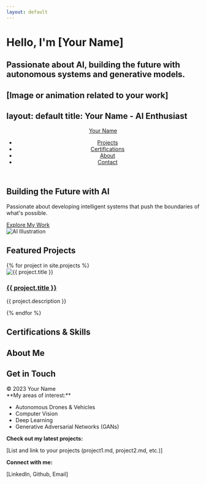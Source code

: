 ```yaml
---
layout: default
---
```


# Hello, I'm [Your Name] 

## Passionate about AI, building the future with autonomous systems and generative models.

[Image or animation related to your work]
---
layout: default
title: Your Name - AI Enthusiast 
---

<header>
    <div class="container"> 
      <nav>
        <a href="#" class="logo">Your Name</a> 
        <ul>
          <li><a href="#projects">Projects</a></li>
          <li><a href="#certifications">Certifications</a></li>
          <li><a href="#about">About</a></li>
          <li><a href="#contact">Contact</a></li>
        </ul>
      </nav>
    </div>
  </header>

<section class="hero">
  <div class="container">
    <div class="hero-content">
      <h1>Building the Future with AI</h1>
      <p>Passionate about developing intelligent systems that push the boundaries of what's possible.</p>
      <a href="#projects" class="btn">Explore My Work</a>
    </div>
    <div class="hero-image">
      <img src="assets/images/hero-image.svg" alt="AI Illustration"> 
    </div>
  </div>
</section>

<section id="projects" class="projects">
  <div class="container">
    <h2>Featured Projects</h2>
    <div class="project-grid">
       {% for project in site.projects %}
        <div class="project">
          <img src="{{ project.image }}" alt="{{ project.title }}">
          <h3><a href="{{ project.url }}">{{ project.title }}</a></h3>
          <p>{{ project.description }}</p>
        </div>
      {% endfor %}
    </div>
  </div>
</section>

<section id="certifications" class="certifications">
  <div class="container">
    <h2>Certifications & Skills</h2>
    </div>
</section>

<section id="about" class="about">
  <div class="container">
    <h2>About Me</h2>
    </div>
</section>

<section id="contact" class="contact">
  <div class="container">
    <h2>Get in Touch</h2>
    </div>
</section>

<footer>
  <div class="container">
    © 2023 Your Name
  </div>
</footer>
**My areas of interest:**

* Autonomous Drones & Vehicles
* Computer Vision
* Deep Learning
* Generative Adversarial Networks (GANs)

**Check out my latest projects:**

[List and link to your projects (project1.md, project2.md, etc.)]

**Connect with me:**

[LinkedIn, Github, Email]